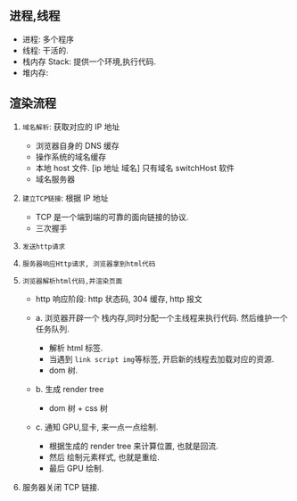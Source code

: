 ## 进程,线程

-   进程: 多个程序
-   线程: 干活的.
-   栈内存 Stack: 提供一个环境,执行代码.
-   堆内存:

 <!--  浏览器是多线程, js是单线程 -->

## 渲染流程

1. `域名解析`: 获取对应的 IP 地址

    - 浏览器自身的 DNS 缓存
    - 操作系统的域名缓存
    - 本地 host 文件. [ip 地址 域名] 只有域名 switchHost 软件
    - 域名服务器

2. `建立TCP链接`: 根据 IP 地址
    - TCP 是一个端到端的可靠的面向链接的协议.
    - 三次握手
3. `发送http请求`
4. `服务器响应Http请求, 浏览器拿到html代码`
5. `浏览器解析html代码,并渲染页面`

    - http 响应阶段: http 状态码, 304 缓存, http 报文

    - a. 浏览器开辟一个 栈内存,同时分配一个主线程来执行代码. 然后维护一个任务队列.
        - 解析 html 标签.
        - 当遇到 `link script img`等标签, 开启新的线程去加载对应的资源.
        - dom 树.
    - b. 生成 render tree
        - dom 树 + css 树
    - c. 通知 GPU,显卡, 来一点一点绘制.
        - 根据生成的 render tree 来计算位置, 也就是回流.
        - 然后 绘制元素样式, 也就是重绘.
        - 最后 GPU 绘制.

6. 服务器关闭 TCP 链接.

<!--
     - css: css加载
     - script 加载会 阻塞 dom 解析. 因此将它放到文档最底部
         - defer: 异步加载, 加载完等到 dom 解析完毕再执行.
         - async: 异步加载,加载完就执行
         - 比如统计脚本之类的
  -->
